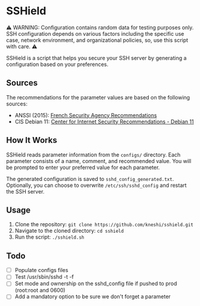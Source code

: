 # SSHield
⚠️ WARNING: Configuration contains random data for testing purposes only. SSH configuration depends on various factors including the specific use case, network environment, and organizational policies, so, use this script with care. ⚠️

SSHield is a script that helps you secure your SSH server by generating a configuration based on your preferences.

## Sources

The recommendations for the parameter values are based on the following sources:

- ANSSI (2015): [French Security Agency Recommendations](https://www.ssi.gouv.fr/guide/recommandations-pour-un-usage-securise-dopenssh/)
- CIS Debian 11: [Center for Internet Security Recommendations - Debian 11](https://downloads.cisecurity.org/#/)

## How It Works

SSHield reads parameter information from the `configs/` directory. Each parameter consists of a name, comment, and recommended value. You will be prompted to enter your preferred value for each parameter.

The generated configuration is saved to `sshd_config_generated.txt`. Optionally, you can choose to overwrite `/etc/ssh/sshd_config` and restart the SSH server.

## Usage

1. Clone the repository: `git clone https://github.com/kneshi/sshield.git`
2. Navigate to the cloned directory: `cd sshield`
3. Run the script: `./sshield.sh`

## Todo

- [ ] Populate configs files
- [ ] Test /usr/sbin/sshd -t -f
- [ ] Set mode and ownership on the sshd_config file if pushed to prod (root:root and 0600)
- [ ] Add a mandatory option to be sure we don't forget a parameter